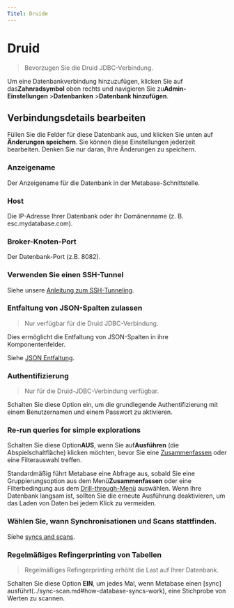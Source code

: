 ```yaml
---
Titel: Druide
---
```



# Druid


> Bevorzugen Sie die Druid JDBC-Verbindung.


Um eine Datenbankverbindung hinzuzufügen, klicken Sie auf das**Zahnradsymbol** oben rechts und navigieren Sie zu**Admin-Einstellungen** >**Datenbanken** >**Datenbank hinzufügen**.


## Verbindungsdetails bearbeiten


Füllen Sie die Felder für diese Datenbank aus, und klicken Sie unten auf **Änderungen speichern**. Sie können diese Einstellungen jederzeit bearbeiten. Denken Sie nur daran, Ihre Änderungen zu speichern.


### Anzeigename


Der Anzeigename für die Datenbank in der Metabase-Schnittstelle.


### Host


Die IP-Adresse Ihrer Datenbank oder ihr Domänenname (z. B. esc.mydatabase.com).


### Broker-Knoten-Port


Der Datenbank-Port (z.B. 8082).


### Verwenden Sie einen SSH-Tunnel


Siehe unsere [Anleitung zum SSH-Tunneling](../ssh-tunnel.md).


### Entfaltung von JSON-Spalten zulassen


> Nur verfügbar für die Druid JDBC-Verbindung.


Dies ermöglicht die Entfaltung von JSON-Spalten in ihre Komponentenfelder.


Siehe [JSON Entfaltung](../../data-modeling/json-unfolding.md).


### Authentifizierung


> Nur für die Druid-JDBC-Verbindung verfügbar.


Schalten Sie diese Option ein, um die grundlegende Authentifizierung mit einem Benutzernamen und einem Passwort zu aktivieren.


### Re-run queries for simple explorations


Schalten Sie diese Option**AUS**, wenn Sie auf**Ausführen** (die Abspielschaltfläche) klicken möchten, bevor Sie eine [Zusammenfassen](../../questions/query-builder/summarizing-and-grouping.md) oder eine Filterauswahl treffen.


Standardmäßig führt Metabase eine Abfrage aus, sobald Sie eine Gruppierungsoption aus dem Menü**Zusammenfassen** oder eine Filterbedingung aus dem [Drill-through-Menü](https://www.metabase.com/learn/metabase-basics/querying-and-dashboards/questions/drill-through) auswählen. Wenn Ihre Datenbank langsam ist, sollten Sie die erneute Ausführung deaktivieren, um das Laden von Daten bei jedem Klick zu vermeiden.


### Wählen Sie, wann Synchronisationen und Scans stattfinden.


Siehe [syncs and scans](../sync-scan.md#choose-when-syncs-and-scans-happen).


### Regelmäßiges Refingerprinting von Tabellen


> Regelmäßiges Refingerprinting erhöht die Last auf Ihrer Datenbank.


Schalten Sie diese Option **EIN**, um jedes Mal, wenn Metabase einen [sync] ausführt(../sync-scan.md#how-database-syncs-work), eine Stichprobe von Werten zu scannen.
